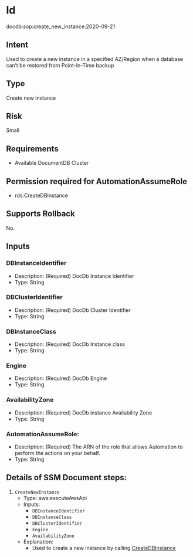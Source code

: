 # Id
docdb:sop:create_new_instance:2020-09-21

## Intent
Used to create a new instance in a specified AZ/Region when a database can’t be restored from Point-In-Time backup

## Type
Create new instance

## Risk
Small

## Requirements
* Available DocumentDB Cluster

## Permission required for AutomationAssumeRole
* rds:CreateDBInstance

## Supports Rollback
No.

## Inputs

### DBInstanceIdentifier
  * Description: (Required) DocDb Instance Identifier
  * Type: String
### DBClusterIdentifier
  * Description: (Required) DocDb Cluster Identifier
  * Type: String
### DBInstanceClass
* Description: (Required) DocDb Instance class
* Type: String
### Engine
* Description: (Required) DocDb Engine
* Type: String
### AvailabilityZone
* Description: (Required) DocDb instance Availability Zone
* Type: String
### AutomationAssumeRole:
  * Description: (Required) The ARN of the role that allows Automation to perform the actions on your behalf.
  * Type: String

## Details of SSM Document steps:
1. `CreateNewInstance`
    * Type: aws:executeAwsApi
    * Inputs:
        * `DBInstanceIdentifier`
        * `DBInstanceClass`
        * `DBClusterIdentifier`
        * `Engine`
        * `AvailabilityZone`
    * Explanation:
        * Used to create a new instance by
          calling [CreateDBInstance](https://docs.aws.amazon.com/documentdb/latest/developerguide/API_CreateDBInstance.html) 
